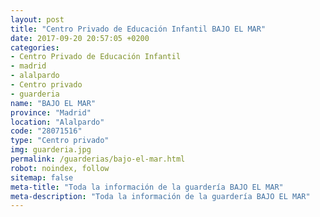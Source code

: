 ```yaml
---
layout: post
title: "Centro Privado de Educación Infantil BAJO EL MAR"
date: 2017-09-20 20:57:05 +0200
categories:
- Centro Privado de Educación Infantil
- madrid
- alalpardo
- Centro privado
- guarderia
name: "BAJO EL MAR"
province: "Madrid"
location: "Alalpardo"
code: "28071516"
type: "Centro privado"
img: guarderia.jpg
permalink: /guarderias/bajo-el-mar.html
robot: noindex, follow
sitemap: false
meta-title: "Toda la información de la guardería BAJO EL MAR"
meta-description: "Toda la información de la guardería BAJO EL MAR"
---
```

